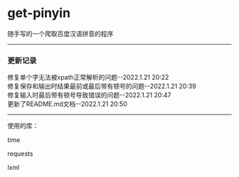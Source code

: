 # get-pinyin
 
随手写的一个爬取百度汉语拼音的程序

___

### 更新记录

修复单个字无法被xpath正常解析的问题--2022.1.21 20:22<br>
修复保存和输出时结果最前或最后带有顿号的问题--2022.1.21 20:39<br>
修复输入时最后带有顿号导致错误的问题--2022.1.21 20:47<br>
更新了README.md文档--2022.1.21 20:50<br>

___

使用的库：

time

requests

lxml
